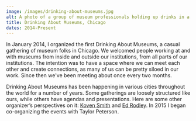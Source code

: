 ```yaml
---
image: /images/drinking-about-museums.jpg
alt: A photo of a group of museum professionals holding up drinks in a dimly lit bar. I'm in the background holding up a mug of chamomille tea.
title: Drinking About Museums, Chicago
dates: 2014-Present
---
```

In January 2014, I organized the first Drinking About Museums, a casual gathering of museum folks in Chicago. We welcomed people working at and with museums from inside and outside our institutions, from all parts of our institutions. The intention was to have a space where we can meet each other and create connections, as many of us can be pretty siloed in our work. Since then we've been meeting about once every two months. 

Drinking About Museums has been happening in various cities throughout the world for a number of years. Some gatherings are loosely structured like ours, while others have agendas and presentations. Here are some other organizer’s perspectives on it: [Koven Smith](http://kovenjsmith.com/archives/1127) and [Ed Rodley](https://exhibitdev.wordpress.com/2013/05/26/on-drinking-about-museums/). In 2015 I began co-organizing the events with Taylor Peterson.
